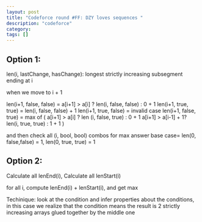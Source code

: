 ```yaml
---
layout: post
title: "Codeforce round #FF: DZY loves sequences "
description: "codeforce"
category: 
tags: []
---
```


Option 1:
---------
len(i, lastChange, hasChange): longest strictly increasing subsegment ending at i 

when we move to i + 1

len(i+1, false, false) = a[i+1] > a[i] ? len(i, false, false) : 0 + 1
len(i+1, true, true) = len(i, false, false) + 1
len(i+1, true, false) =  invalid case
len(i+1, false, true) = max of (
a[i+1] > a[i] ? len (i, false, true) : 0 + 1
a[i+1] > a[i-1] + 1? len(i, true, true)  : 1 + 1
)

and then check all (i, bool, bool) combos for max answer
base case= len(0, false,false) = 1, len(0, true, true) = 1


Option 2:
-------
Calculate all lenEnd(i),
Calculate all lenStart(i)

for all i, compute lenEnd(i) + lenStart(i), and get max

Techinique: look at the condition and infer properties about the conditions, in this case we realize that the condition means the result is
2 strictly increasing arrays glued together by the middle one
